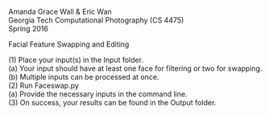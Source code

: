 Amanda Grace Wall & Eric Wan  
Georgia Tech Computational Photography (CS 4475)  
Spring 2016  
  
Facial Feature Swapping and Editing  
  
(1) Place your input(s) in the Input folder.  
   (a) Your input should have at least one face for filtering or two for swapping.  
   (b) Multiple inputs can be processed at once.  
(2) Run Faceswap.py  
   (a) Provide the necessary inputs in the command line.  
(3) On success, your results can be found in the Output folder.  


